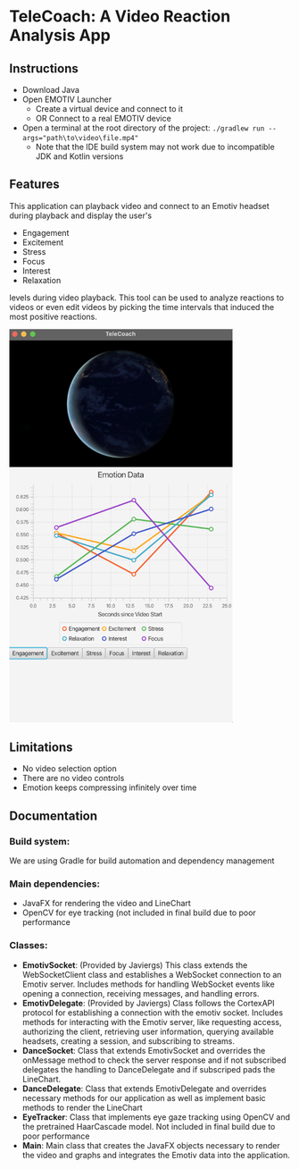 # TeleCoach: A Video Reaction Analysis App

## Instructions

* Download Java
* Open EMOTIV Launcher
    * Create a virtual device and connect to it
    * OR Connect to a real EMOTIV device
* Open a terminal at the root directory of the project: ```./gradlew run --args="path\to\video\file.mp4"```
    * Note that the IDE build system may not work due to incompatible JDK and Kotlin versions

## Features
This application can playback video and connect to an Emotiv headset during playback and display the user's 
* Engagement
* Excitement
* Stress
* Focus
* Interest
* Relaxation

levels during video playback. This tool can be used to analyze reactions to videos or even edit videos by picking the time intervals that induced the most positive reactions. 

<img src="apppic.png" alt="pic" width="400">

## Limitations
* No video selection option
* There are no video controls
* Emotion keeps compressing infinitely over time

## Documentation

### Build system:
We are using Gradle for build automation and dependency management

### Main dependencies:
* JavaFX for rendering the video and LineChart
* OpenCV for eye tracking (not included in final build due to poor performance

### Classes:

* **EmotivSocket**: (Provided by Javiergs) This class extends the WebSocketClient class and establishes a WebSocket connection to an Emotiv server. Includes methods for handling WebSocket events like opening a connection, receiving messages, and handling errors. 
* **EmotivDelegate**: (Provided by Javiergs) Class follows the CortexAPI protocol for establishing a connection with the emotiv socket. Includes methods for interacting with the Emotiv server, like requesting access, authorizing the client, retrieving user information, querying available headsets, creating a session, and subscribing to streams.
* **DanceSocket**: Class that extends EmotivSocket and overrides the onMessage method to check the server response and if not subscribed delegates the handling to DanceDelegate and if subscriped pads the LineChart. 
* **DanceDelegate**: Class that extends EmotivDelegate and overrides necessary methods for our application as well as implement basic methods to render the LineChart
* **EyeTracker**: Class that implements eye gaze tracking using OpenCV and the pretrained HaarCascade model. Not included in final build due to poor performance
* **Main**: Main class that creates the JavaFX objects necessary to render the video and graphs and integrates the Emotiv data into the application. 







